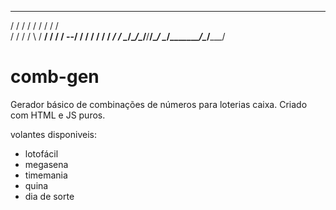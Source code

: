    ________  ________  ________  ________     ________  ________  ________ 
  /        \/        \/        \/       /    /        \/        \/    /   \
 /         /         /         /        \   /       __/         /         /
/       --/         /         /         /  /       / /        _/         / 
\________/\________/\__/__/__/\________/   \________/\________/\__/_____/  



# comb-gen
Gerador básico de combinações de números para loterias caixa. Criado com HTML e JS puros.

volantes disponiveis:

- lotofácil
- megasena
- timemania
- quina
- dia de sorte
